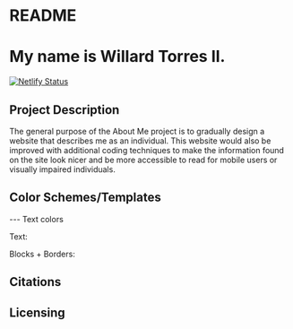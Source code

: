 # README

# My name is Willard Torres II.

[![Netlify Status](https://api.netlify.com/api/v1/badges/301415e4-f447-4fda-8c83-d1f2c56cfd31/deploy-status)](https://app.netlify.com/sites/about-me-w-torres/deploys)

## Project Description

The general purpose of the About Me project is to gradually design a website that describes me as an individual. This website would also be improved with additional coding techniques to make the information found on the site look nicer and be more accessible to read for mobile users or visually impaired individuals.

## Color Schemes/Templates

--- Text colors

Text:



Blocks + Borders:




## Citations

## Licensing



